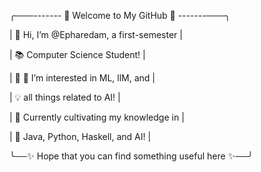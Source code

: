 
╭───------- 🌟 Welcome to My GitHub 🌟 -------───╮

|     👋 Hi, I’m @Epharedam, a first-semester  |

|         📚 Computer Science Student!         |

|    🌟 👀 I’m interested in ML, llM, and      |

|        💡 all things related to AI!          |

|    🌱 Currently cultivating my knowledge in  |

|      🌟 Java, Python, Haskell, and AI!       |

╰──✨ Hope that you can find something useful here ✨──╯
